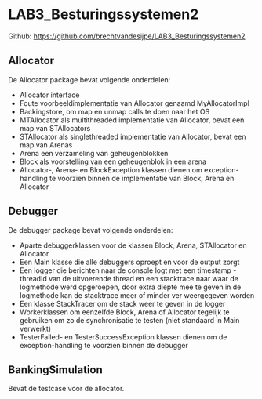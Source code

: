 # LAB3_Besturingssystemen2
Github: https://github.com/brechtvandesijpe/LAB3_Besturingssystemen2

## Allocator
De Allocator package bevat volgende onderdelen:
- Allocator interface
- Foute voorbeeldimplementatie van Allocator genaamd MyAllocatorImpl
- Backingstore, om map en unmap calls te doen naar het OS
- MTAllocator als multithreaded implementatie van Allocator, bevat een map van STAllocators
- STAllocator als singlethreaded implementatie van Allocator, bevat een map van Arenas
- Arena een verzameling van geheugenblokken
- Block als voorstelling van een geheugenblok in een arena
- Allocator-, Arena- en BlockException klassen dienen om exception-handling te voorzien binnen de implementatie van Block, Arena en Allocator


## Debugger
De debugger package bevat volgende onderdelen:
- Aparte debuggerklassen voor de klassen Block, Arena, STAllocator en Allocator
- Een Main klasse die alle debuggers oproept en voor de output zorgt
- Een logger die berichten naar de console logt met een timestamp - threadId van de uitvoerende thread en een stacktrace naar waar de logmethode werd opgeroepen, door extra diepte mee te geven in de logmethode kan de stacktrace meer of minder ver weergegeven worden
- Een klasse StackTracer om de stack weer te geven in de logger
- Workerklassen om eenzelfde Block, Arena of Allocator tegelijk te gebruiken om zo de synchronisatie te testen (niet standaard in Main verwerkt)
- TesterFailed- en TesterSuccessException klassen dienen om de exception-handling te voorzien binnen de debugger

## BankingSimulation
Bevat de testcase voor de allocator.